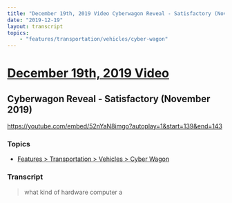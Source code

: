 ```yaml
---
title: "December 19th, 2019 Video Cyberwagon Reveal - Satisfactory (November 2019)"
date: "2019-12-19"
layout: transcript
topics:
    - "features/transportation/vehicles/cyber-wagon"
---
```

# [December 19th, 2019 Video](../2019-12-19.md)
## Cyberwagon Reveal - Satisfactory (November 2019)
https://youtube.com/embed/52nYaN8imgo?autoplay=1&start=139&end=143

### Topics
* [Features > Transportation > Vehicles > Cyber Wagon](../topics/features/transportation/vehicles/cyber-wagon.md)

### Transcript

> what kind of hardware computer a
